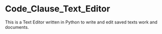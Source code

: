 # Code_Clause_Text_Editor
This is a Text Editor written in Python to write and edit saved texts work and documents.
